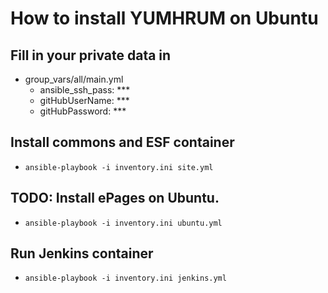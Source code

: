 # How to install YUMHRUM on Ubuntu

## Fill in your private data in
  - group_vars/all/main.yml
    - ansible_ssh_pass: ***
    - gitHubUserName: ***
    - gitHubPassword: ***

## Install commons and ESF container
 - `ansible-playbook -i inventory.ini site.yml`

## TODO: Install ePages on Ubuntu.
 - `ansible-playbook -i inventory.ini ubuntu.yml`

## Run Jenkins container
 - `ansible-playbook -i inventory.ini jenkins.yml`
